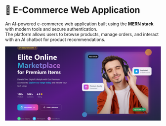# 🛒 E-Commerce Web Application

An AI-powered e-commerce web application built using the **MERN stack** with modern tools and secure authentication.  
The platform allows users to browse products, manage orders, and interact with an AI chatbot for product recommendations.

![image alt](https://raw.githubusercontent.com/SumindaBandara/ecommerce-website/refs/heads/main/Screenshot%202025-09-17%20004222.png)
